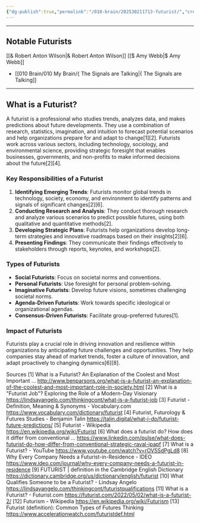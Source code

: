 ```yaml
---
{"dg-publish":true,"permalink":"/010-brain/202530211713-futurist/","created":"2023-07-01T03:07:08.000-04:00","updated":"2025-03-21T17:29:45.231-04:00"}
---
```


---
## Notable Futurists
[[& Robert Anton Wilson\|& Robert Anton Wilson]]
[[$ Amy Webb\|$ Amy Webb]]
- [[010 Brain/010 My Brain/{ The Signals are Talking\|{ The Signals are Talking]]

---

## What is a Futurist?
A futurist is a professional who studies trends, analyzes data, and makes predictions about future developments. They use a combination of research, statistics, imagination, and intuition to forecast potential scenarios and help organizations prepare for and adapt to change[1][2]. Futurists work across various sectors, including technology, sociology, and environmental science, providing strategic foresight that enables businesses, governments, and non-profits to make informed decisions about the future[2][4].

### Key Responsibilities of a Futurist
1. **Identifying Emerging Trends**: Futurists monitor global trends in technology, society, economy, and environment to identify patterns and signals of significant changes[2][6].
2. **Conducting Research and Analysis**: They conduct thorough research and analyze various scenarios to predict possible futures, using both qualitative and quantitative methods[2].
3. **Developing Strategic Plans**: Futurists help organizations develop long-term strategies and innovative roadmaps based on their insights[2][6].
4. **Presenting Findings**: They communicate their findings effectively to stakeholders through reports, keynotes, and workshops[2].

### Types of Futurists
- **Social Futurists**: Focus on societal norms and conventions.
- **Personal Futurists**: Use foresight for personal problem-solving.
- **Imaginative Futurists**: Develop future visions, sometimes challenging societal norms.
- **Agenda-Driven Futurists**: Work towards specific ideological or organizational agendas.
- **Consensus-Driven Futurists**: Facilitate group-preferred futures[1].

### Impact of Futurists
Futurists play a crucial role in driving innovation and resilience within organizations by anticipating future challenges and opportunities. They help companies stay ahead of market trends, foster a culture of innovation, and adapt proactively to changing dynamics[6][8].

Sources
[1] What is a Futurist? An Explanation of the Coolest and Most Important ... http://www.benparsons.org/what-is-a-futurist-an-explanation-of-the-coolest-and-most-important-role-in-society.html
[2] What is a "Futurist Job"? Exploring the Role of a Modern-Day Visionary https://lindsayangelo.com/thinkingcont/what-is-a-futurist-job
[3] Futurist - Definition, Meaning & Synonyms - Vocabulary.com https://www.vocabulary.com/dictionary/futurist
[4] Futurist, Futurology & Futures Studies - Benjamin Talin https://talin.digital/what-i-do/futurist-future-predictions/
[5] Futurist - Wikipedia https://en.wikipedia.org/wiki/Futurist
[6] What does a futurist do? How does it differ from conventional ... https://www.linkedin.com/pulse/what-does-futurist-do-how-differ-from-conventional-strategic-raval-ipapf
[7] What is a Futurist? - YouTube https://www.youtube.com/watch?v=rOV5SdPgLd8
[8] Why Every Company Needs a Futurist-in-Residence - IDEO https://www.ideo.com/journal/why-every-company-needs-a-futurist-in-residence
[9] FUTURIST | definition in the Cambridge English Dictionary https://dictionary.cambridge.org/us/dictionary/english/futurist
[10] What Qualifies Someone to be a Futurist? - Lindsay Angelo https://lindsayangelo.com/thinkingcont/futuristqualifications
[11] What is a Futurist? - Futurist.com https://futurist.com/2022/05/02/what-is-a-futurist-2/
[12] Futurism - Wikipedia https://en.wikipedia.org/wiki/Futurism
[13] Futurist (definition): Common Types of Futures Thinking https://www.accelerationwatch.com/futuristdef.html
